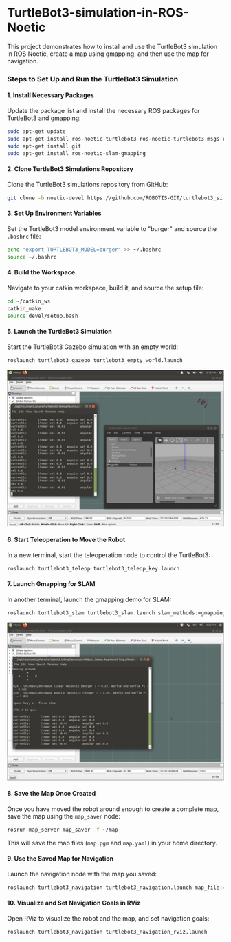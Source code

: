 # TurtleBot3-simulation-in-ROS-Noetic
This project demonstrates how to install and use the TurtleBot3 simulation in ROS Noetic, create a map using gmapping, and then use the map for navigation.

### Steps to Set Up and Run the TurtleBot3 Simulation

#### 1. Install Necessary Packages
Update the package list and install the necessary ROS packages for TurtleBot3 and gmapping:

```bash
sudo apt-get update
sudo apt-get install ros-noetic-turtlebot3 ros-noetic-turtlebot3-msgs ros-noetic-turtlebot3-simulations
sudo apt-get install git
sudo apt-get install ros-noetic-slam-gmapping
```

#### 2. Clone TurtleBot3 Simulations Repository
Clone the TurtleBot3 simulations repository from GitHub:

```bash
git clone -b noetic-devel https://github.com/ROBOTIS-GIT/turtlebot3_simulations.git
```

#### 3. Set Up Environment Variables
Set the TurtleBot3 model environment variable to "burger" and source the `.bashrc` file:

```bash
echo "export TURTLEBOT3_MODEL=burger" >> ~/.bashrc
source ~/.bashrc
```

#### 4. Build the Workspace
Navigate to your catkin workspace, build it, and source the setup file:

```bash
cd ~/catkin_ws
catkin_make
source devel/setup.bash
```

#### 5. Launch the TurtleBot3 Simulation
Start the TurtleBot3 Gazebo simulation with an empty world:

```bash
roslaunch turtlebot3_gazebo turtlebot3_empty_world.launch
```
![Turtlesim running](https://github.com/reham-ali102/TurtleBot3-simulation-in-ROS-Noetic/blob/main/1.jpg)

#### 6. Start Teleoperation to Move the Robot
In a new terminal, start the teleoperation node to control the TurtleBot3:

```bash
roslaunch turtlebot3_teleop turtlebot3_teleop_key.launch
```

#### 7. Launch Gmapping for SLAM
In another terminal, launch the gmapping demo for SLAM:

```bash
roslaunch turtlebot3_slam turtlebot3_slam.launch slam_methods:=gmapping
```
![Turtlesim running](https://github.com/reham-ali102/TurtleBot3-simulation-in-ROS-Noetic/blob/main/2.jpg)

#### 8. Save the Map Once Created
Once you have moved the robot around enough to create a complete map, save the map using the `map_saver` node:

```bash
rosrun map_server map_saver -f ~/map
```

This will save the map files (`map.pgm` and `map.yaml`) in your home directory.

#### 9. Use the Saved Map for Navigation
Launch the navigation node with the map you saved:

```bash
roslaunch turtlebot3_navigation turtlebot3_navigation.launch map_file:=$HOME/map.yaml
```

#### 10. Visualize and Set Navigation Goals in RViz
Open RViz to visualize the robot and the map, and set navigation goals:

```bash
roslaunch turtlebot3_navigation turtlebot3_navigation_rviz.launch
```
